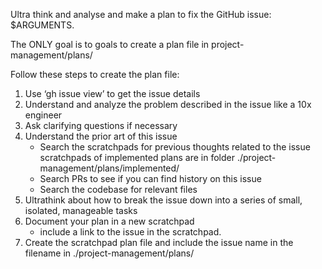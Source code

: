 Ultra think and analyse and make a plan to fix the GitHub issue: $ARGUMENTS.

The ONLY goal is to goals to create a plan file in project-management/plans/

Follow these steps to create the plan file:
1. Use ‘gh issue view’ to get the issue details
2. Understand and analyze the problem described in the issue like a 10x engineer
3. Ask clarifying questions if necessary
4. Understand the prior art of this issue
	- Search the scratchpads for previous thoughts related to the issue
		scratchpads of implemented plans are in folder ./project-management/plans/implemented/
	- Search PRs to see if you can find history on this issue
	- Search the codebase for relevant files
5. Ultrathink about how to break the issue down into a series of small, isolated, manageable tasks
6. Document your plan in a new scratchpad
	- include a link to the issue in the scratchpad.
7. Create the scratchpad plan file and include the issue name in the filename in ./project-management/plans/